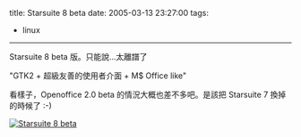 title: Starsuite 8 beta
date: 2005-03-13 23:27:00
tags: 
- linux
---

Starsuite 8 beta 版。只能說…太離譜了

"GTK2  + 超級友善的使用者介面 + M$ Office like"

看樣子，Openoffice 2.0 beta 的情況大概也差不多吧。是該把 Starsuite 7 換掉的時候了 :-)

[![Starsuite 8 beta](http://wshlab2.ee.kuas.edu.tw/~yurenju/albums/screenshot/Screenshot_13.thumb.png)](http://wshlab2.ee.kuas.edu.tw/~yurenju/gallery/screenshot/Screenshot_13)